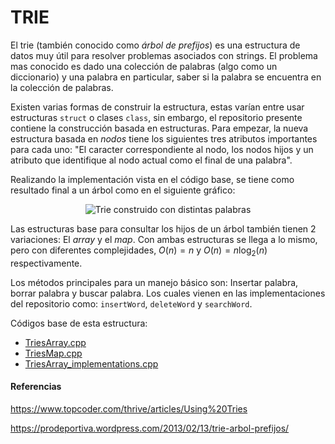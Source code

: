# TRIE
El trie (también conocido como *árbol de prefijos*) es una estructura de datos muy útil para resolver problemas asociados con strings. El problema mas conocido es dado una colección de palabras (algo como un diccionario) y una palabra en particular, saber si la palabra se encuentra en la colección de palabras.

Existen varias formas de construir la estructura, estas varían entre usar estructuras `struct` o clases `class`, sin embargo, el repositorio presente contiene la construcción basada en estructuras. Para empezar, la nueva estructura basada en *nodos* tiene los siguientes tres atributos importantes para cada uno: "El caracter correspondiente al nodo, los nodos hijos y un atributo que identifique al nodo actual como el final de una palabra". 

Realizando la implementación vista en el código base, se tiene como resultado final a un árbol como en el siguiente gráfico:

<p align="center">
  <img src="https://prodeportiva.files.wordpress.com/2013/02/triea.png?w=604" alt="Trie construido con distintas palabras"/>
</p>

Las estructuras base para consultar los hijos de un árbol también tienen 2 variaciones: El *array* y el *map*. Con ambas estructuras se llega a lo mismo, pero con diferentes complejidades, $O(n) = n$ y $O(n) = n\log_{2}(n)$ respectivamente.

Los métodos principales para un manejo básico son: Insertar palabra, borrar palabra y buscar palabra. Los cuales vienen en las implementaciones del repositorio como: `insertWord`, `deleteWord` y `searchWord`.

Códigos base de esta estructura:
* [TriesArray.cpp](https://github.com/AnderMichael/Algoritmica/blob/main/EstructurasDeDatos/TRIE/TriesArray.cpp)
* [TriesMap.cpp](https://github.com/AnderMichael/Algoritmica/blob/main/EstructurasDeDatos/TRIE/TriesMap.cpp)
* [TriesArray_implementations.cpp](https://github.com/AnderMichael/Algoritmica/blob/main/EstructurasDeDatos/TRIE/TriesArray_implementations.cpp)

#### Referencias

https://www.topcoder.com/thrive/articles/Using%20Tries

https://prodeportiva.wordpress.com/2013/02/13/trie-arbol-prefijos/
